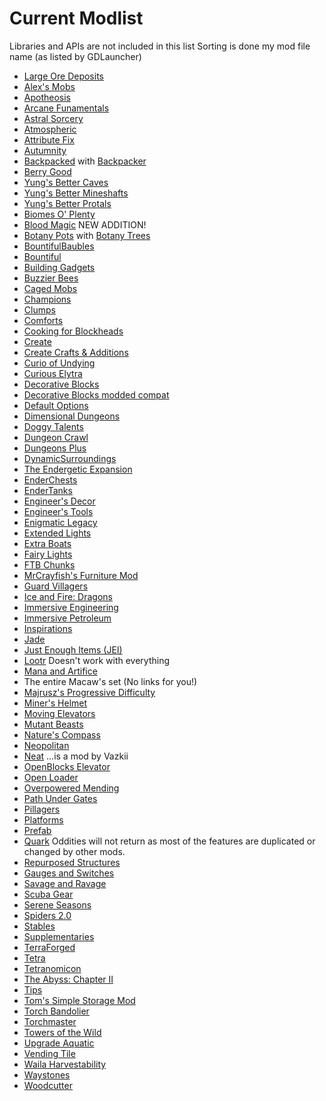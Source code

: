 # Current Modlist

Libraries and APIs are not included in this list
Sorting is done my mod file name (as listed by GDLauncher)

- [Large Ore Deposits](https://www.curseforge.com/minecraft/mc-mods/large-ore-deposits)
- [Alex's Mobs](https://www.curseforge.com/minecraft/mc-mods/alexs-mobs)
- [Apotheosis](https://www.curseforge.com/minecraft/mc-mods/apotheosis)
- [Arcane Funamentals](https://www.curseforge.com/minecraft/mc-mods/arcanefundamentals)
- [Astral Sorcery](https://www.curseforge.com/minecraft/mc-mods/astral-sorcery)
- [Atmospheric](https://www.curseforge.com/minecraft/mc-mods/atmospheric)
- [Attribute Fix](https://www.curseforge.com/minecraft/mc-mods/attributefix)
- [Autumnity](https://www.curseforge.com/minecraft/mc-mods/autumnity)
- [Backpacked](https://www.curseforge.com/minecraft/mc-mods/backpacked) with [Backpacker](https://www.curseforge.com/minecraft/mc-mods/backpacker)
- [Berry Good](https://www.curseforge.com/minecraft/mc-mods/berry-good)
- [Yung's Better Caves](https://www.curseforge.com/minecraft/mc-mods/yungs-better-caves)
- [Yung's Better Mineshafts](https://www.curseforge.com/minecraft/mc-mods/yungs-better-mineshafts-forge)
- [Yung's Better Protals](https://www.curseforge.com/minecraft/mc-mods/yungs-better-portals)
- [Biomes O' Plenty](https://www.curseforge.com/minecraft/mc-mods/biomes-o-plenty)
- [Blood Magic](https://www.curseforge.com/minecraft/mc-mods/blood-magic) NEW ADDITION!
- [Botany Pots](https://www.curseforge.com/minecraft/mc-mods/botany-pots) with [Botany Trees](https://www.curseforge.com/minecraft/mc-mods/botany-trees)
- [BountifulBaubles](https://www.curseforge.com/minecraft/mc-mods/bountifulbaubles)
- [Bountiful](https://www.curseforge.com/minecraft/mc-mods/bountiful)
- [Building Gadgets](https://www.curseforge.com/minecraft/mc-mods/building-gadgets)
- [Buzzier Bees](https://www.curseforge.com/minecraft/mc-mods/buzzier-bees)
- [Caged Mobs](https://www.curseforge.com/minecraft/mc-mods/caged-mobs)
- [Champions](https://www.curseforge.com/minecraft/mc-mods/champions)
- [Clumps](https://www.curseforge.com/minecraft/mc-mods/clumps)
- [Comforts](https://www.curseforge.com/minecraft/mc-mods/comforts)
- [Cooking for Blockheads](https://www.curseforge.com/minecraft/mc-mods/cooking-for-blockheads)
- [Create](https://www.curseforge.com/minecraft/mc-mods/create)
- [Create Crafts & Additions](https://www.curseforge.com/minecraft/mc-mods/createaddition)
- [Curio of Undying](https://www.curseforge.com/minecraft/mc-mods/curio-of-undying)
- [Curious Elytra](https://www.curseforge.com/minecraft/mc-mods/curious-elytra)
- [Decorative Blocks](https://www.curseforge.com/minecraft/mc-mods/decorative-blocks)
- [Decorative Blocks modded compat](https://www.curseforge.com/minecraft/mc-mods/decorative-blocks-modded-compat)
- [Default Options](https://www.curseforge.com/minecraft/mc-mods/default-options)
- [Dimensional Dungeons](https://www.curseforge.com/minecraft/mc-mods/dimensional-dungeons)
- [Doggy Talents](https://www.curseforge.com/minecraft/mc-mods/doggy-talents)
- [Dungeon Crawl](https://www.curseforge.com/minecraft/mc-mods/dungeon-crawl)
- [Dungeons Plus](https://www.curseforge.com/minecraft/mc-mods/dungeons-plus)
- [DynamicSurroundings](https://www.curseforge.com/minecraft/mc-mods/dynamic-surroundings)
- [The Endergetic Expansion](https://www.curseforge.com/minecraft/mc-mods/endergetic)
- [EnderChests](https://www.curseforge.com/minecraft/mc-mods/enderchests)
- [EnderTanks](https://www.curseforge.com/minecraft/mc-mods/endertanks)
- [Engineer's Decor](https://www.curseforge.com/minecraft/mc-mods/engineers-decor)
- [Engineer's Tools](https://www.curseforge.com/minecraft/mc-mods/engineers-tools)
- [Enigmatic Legacy](https://www.curseforge.com/minecraft/mc-mods/enigmatic-legacy)
- [Extended Lights](https://www.curseforge.com/minecraft/mc-mods/extended-lights-mod)
- [Extra Boats](https://www.curseforge.com/minecraft/mc-mods/extra-boats)
- [Fairy Lights](https://www.curseforge.com/minecraft/mc-mods/fairy-lights)
- [FTB Chunks](https://www.curseforge.com/minecraft/mc-mods/ftb-chunks)
- [MrCrayfish's Furniture Mod](https://www.curseforge.com/minecraft/mc-mods/mrcrayfish-furniture-mod)
- [Guard Villagers](https://www.curseforge.com/minecraft/mc-mods/guard-villagers)
- [Ice and Fire: Dragons](https://www.curseforge.com/minecraft/mc-mods/ice-and-fire-dragons)
- [Immersive Engineering](https://www.curseforge.com/minecraft/mc-mods/immersive-engineering)
- [Immersive Petroleum](https://www.curseforge.com/minecraft/mc-mods/immersive-petroleum)
- [Inspirations](https://www.curseforge.com/minecraft/mc-mods/inspirations)
- [Jade](https://www.curseforge.com/minecraft/mc-mods/jade)
- [Just Enough Items (JEI)](https://www.curseforge.com/minecraft/mc-mods/jei)
- [Lootr](https://www.curseforge.com/minecraft/mc-mods/lootr) Doesn't work with everything
- [Mana and Artifice](https://www.curseforge.com/minecraft/mc-mods/mana-and-artifice)
- The entire Macaw's set (No links for you!)
- [Majrusz's Progressive Difficulty](https://www.curseforge.com/minecraft/mc-mods/majruszs-progressive-difficulty)
- [Miner's Helmet](https://www.curseforge.com/minecraft/mc-mods/miners-helmet)
- [Moving Elevators](https://www.curseforge.com/minecraft/mc-mods/moving-elevators)
- [Mutant Beasts](https://www.curseforge.com/minecraft/mc-mods/mutant-beasts)
- [Nature's Compass](https://www.curseforge.com/minecraft/mc-mods/natures-compass)
- [Neopolitan](https://www.curseforge.com/minecraft/mc-mods/neapolitan)
- [Neat](https://www.curseforge.com/minecraft/mc-mods/neat) ...is a mod by Vazkii
- [OpenBlocks Elevator](https://www.curseforge.com/minecraft/mc-mods/arcanefundamentals)
- [Open Loader](https://www.curseforge.com/minecraft/mc-mods/open-loader)
- [Overpowered Mending](https://www.curseforge.com/minecraft/mc-mods/overpowered-mending)
- [Path Under Gates](https://www.curseforge.com/minecraft/mc-mods/path-under-gates)
- [Pillagers](https://www.curseforge.com/minecraft/mc-mods/pillagers)
- [Platforms](https://www.curseforge.com/minecraft/mc-mods/platforms)
- [Prefab](https://www.curseforge.com/minecraft/mc-mods/prefab)
- [Quark](https://www.curseforge.com/minecraft/mc-mods/quark) Oddities will not return as most of the features are duplicated or changed by other mods.
- [Repurposed Structures](https://www.curseforge.com/minecraft/mc-mods/repurposed-structures)
- [Gauges and Switches](https://www.curseforge.com/minecraft/mc-mods/redstone-gauges-and-switches)
- [Savage and Ravage](https://www.curseforge.com/minecraft/mc-mods/savage-and-ravage)
- [Scuba Gear](https://www.curseforge.com/minecraft/mc-mods/scuba-gear)
- [Serene Seasons](https://www.curseforge.com/minecraft/mc-mods/serene-seasons)
- [Spiders 2.0](https://www.curseforge.com/minecraft/mc-mods/spiders-2-0)
- [Stables](https://www.curseforge.com/minecraft/mc-mods/stables)
- [Supplementaries](https://www.curseforge.com/minecraft/mc-mods/supplementaries)
- [TerraForged](https://www.curseforge.com/minecraft/mc-mods/terraforged)
- [Tetra](https://www.curseforge.com/minecraft/mc-mods/tetra)
- [Tetranomicon](https://www.curseforge.com/minecraft/mc-mods/tetranomicon)
- [The Abyss: Chapter II](https://www.curseforge.com/minecraft/mc-mods/the-abyss-chapter-ii)
- [Tips](https://www.curseforge.com/minecraft/mc-mods/tips)
- [Tom's Simple Storage Mod](https://www.curseforge.com/minecraft/mc-mods/toms-storage)
- [Torch Bandolier](https://www.curseforge.com/minecraft/mc-mods/torch-bandolier)
- [Torchmaster](https://www.curseforge.com/minecraft/mc-mods/torchmaster)
- [Towers of the Wild](https://www.curseforge.com/minecraft/mc-mods/towers-of-the-wild)
- [Upgrade Aquatic](https://www.curseforge.com/minecraft/mc-mods/upgrade-aquatic)
- [Vending Tile](https://www.curseforge.com/minecraft/mc-mods/vending-tile)
- [Waila Harvestability](https://www.curseforge.com/minecraft/mc-mods/waila-harvestability)
- [Waystones](https://www.curseforge.com/minecraft/mc-mods/waystones)
- [Woodcutter](https://www.curseforge.com/minecraft/mc-mods/woodcutter-forge)
